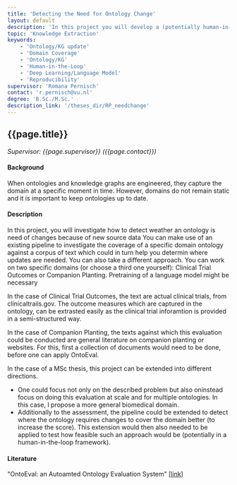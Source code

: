 ```yaml
---
title: 'Detecting the Need for Ontology Change'
layout: default
description: 'In this project you will develop a (potentially human-in-the-loop) pipeline to detect the need for change to an ontology based on domain documents (text). This can potentially by done using the existing coverage evaluation approach OntoEval with some additional steps.'
topic: 'Knowledge Extraction'
keywords: 
    - 'Ontology/KG update'
    - 'Domain Coverage'
    - 'Ontology/KG'
    - 'Human-in-the-Loop'
    - 'Deep Learning/Language Model'
    - 'Reproducibility'
supervisor: 'Romana Pernisch'
contact: 'r.pernisch@vu.nl'
degree: 'B.Sc./M.Sc.'
description_link: '/theses_dir/RP_needchange'
---
```


## {{page.title}} 
*Supervisor: {{page.supervisor}} ({{page.contact}})*

#### Background
When ontologies and knowledge graphs are engineered, they capture the domain at a specific moment in time.
However, domains do not remain static and it is important to keep ontologies up to date.

#### Description
In this project, you will investigate how to detect weather an ontology is need of changes because of new source data
You can make use of an existing pipeline to investigate the coverage of a specific domain ontology against a corpus of text which could in turn help you determin where updates are needed. You can also take a different approach. You can work on two specific domains (or choose a third one yourself): Clinical Trial Outcomes or Companion Planting. Pretraining of a language model might be necessary

In the case of Clinical Trial Outcomes, the text are actual clinical trials, from clinicaltrails.gov. The outcome measures which are captured in the ontology, can be extrasted easily as the clinical trial inforamtion is provided in a semi-structured way. 

In the case of Companion Planting, the texts against which this evaluation could be conducted are general literature on companion planting or websites. For this, first a collection of documents would need to be done, before one can apply OntoEval.

In the case of a MSc thesis, this project can be extended into different directions.
- One could focus not only on the described problem but also oninstead focus on doing this evaluation at scale and for multiple ontologies. In this case, I propose a more general biomedical domain.
- Additionally to the assessment, the pipeline could be extended to detect where the ontology requires changes to cover the domain better (to increase the score). This extension would then also needed to be applied to test how feasible such an approach would be (potentially in a human-in-the-loop framework).

#### Literature
"OntoEval: an Autoamted Ontology Evaluation System" [<a href="https://dl.acm.org/doi/fullHtml/10.1145/3543873.3587318">link</a>]

